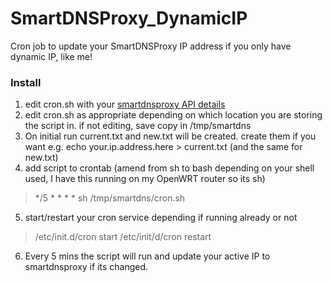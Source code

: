 # SmartDNSProxy_DynamicIP
Cron job to update your SmartDNSProxy IP address if you only have dynamic IP, like me!

### Install

1. edit cron.sh with your [smartdnsproxy API details](https://www.smartdnsproxy.com/MyAccount/API?afid=cfd2443ce6b0)
2. edit cron.sh as appropriate depending on which location you are storing the script in. if not editing, save copy in /tmp/smartdns
3. On initial run current.txt and new.txt will be created. create them if you want e.g. echo your.ip.address.here > current.txt (and the same for new.txt)
4. add script to crontab (amend from sh to bash depending on your shell used, I have this running on my OpenWRT router so its sh)
> */5 * * * * sh /tmp/smartdns/cron.sh
5. start/restart your cron service depending if running already or not
> /etc/init.d/cron start
> /etc/init/d/cron restart
6. Every 5 mins the script will run and update your active IP to smartdnsproxy if its changed.

